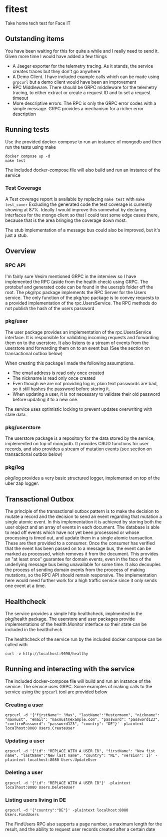 # fitest
Take home tech test for Face IT

## Outstanding items

You have been waiting for this for quite a while and I really need to send it. Given more time I would have added a few things
* A Jaeger exporter for the telemetry tracing. As it stands, the service creates traces but they don't go anywhere
* A Demo Client. I have included example calls which can be made using `grpcurl` but a demo client would have been an improvement
* RPC Middleware. There should be GRPC middleware for the telemetry tracing, to either extract or create a request ID and to set a request timeout
* More descriptive errors. The RPC is only the GRPC error codes with a simple message. GRPC provides a mechanism for a richer error description

## Running tests

Use the provided docker-compose to run an instance of mongodb and then run the tests using make
```shell
docker compose up -d
make test
```

The included docker-compose file will also build and run an instance of the service

### Test Coverage

A Test coverage report is available by replacing `make test` with `make test_cover`
Excluding the generated code the test coverage is currently showing at 87%. Ideally I would improve this somewhat by declaring interfaces for the mongo client so that I could test some edge cases there, because that is the area bringing the coverage down most.

The stub implementation of a message bus could also be improved, but it's just a stub.

## Overview

### RPC API

I'm fairly sure Vesim mentioned GRPC in the interview so I have implemented the RPC (aside from the health check) using GRPC. 
The protobuf and generated code can be found in the userspb folder off the root. The pkg/rpc package implements the RPC Server for the Users service.
The only function of the pkg/rpc package is to convey requests to a provided implementation of the rpc.UsersService. The RPC methods do not publish the hash of the users password

### pkg/user

The user package provides an implementation of the rpc.UsersService interface. It is responsible for validating incoming requests and forwarding them on to the userstore.
It also listens to a stream of events from the userstore and forwarding them on to an event bus (See the section on transactional outbox below)

When creating this package I made the following assumptions.
* The email address is read only once created
* The nickname is read only once created
* Even though we are not providing log in, plain text passwords are bad, so it still hashes the password before storing it.
* When updating a user, it is not necessary to validate their old password before updating it to a new one.

The service uses optimistic locking to prevent updates overwriting with stale data.

### pkg/userstore
The userstore package is a repository for the data stored by the service, implemented on top of mongodb.
It provides CRUD functions for user records, and also provides a stream of mutation events (see section on transactional outbox below)

### pkg/log
pkg/log provides a very basic structured logger, implemented on top of the uber zap logger. 

## Transactional Outbox

The principle of the transactional outbox pattern is to make the decision to mutate a record and the decision to send an event regarding that mutation a single atomic event.
In this implementation it is achieved by storing both the user object and an array of events in each document.
The database is able to read off events which have not yet been processsed or whose processing is timed out, and update them in a single atomic transaction.
These are then provided to a consumer. Once the consumer has verified that the event has been passed on to a message bus, the event can be marked as processed, which removes it from the document.
This provides an "at least once" guarantee for domain events, even in the face of the underlying message bus being unavailable for some time. 
It also decouples the process of sending domain events from the proceess of making mutations, so the RPC API should remain responsive.
The implementation here would need further work for a high traffic service since it only sends one event at a time.

## Healthcheck

The service provides a simple http healthcheck, implmented in the pkg/health package. The userstore and user packages provide implementations of the health.Monitor interface so their state can be included in the healthcheck

The healthcheck of the service run by the included docker compose can be called with
```shell
curl -v http://localhost:9090/healthy
```

## Running and interacting with the service

The included docker-compose file will build and run an instance of the service. The service uses GRPC. Some examples of making calls to the service using the `grpcurl` tool are provided below

### Creating a user
```shell
grpcurl -d '{"firstName": "Max", "lastName":"Mustermann", "nickname": "maxmust", "email": "maxmust@example.com", "password": "password123", "confirmPassword": "password123", "country": "DE"}' -plaintext localhost:8080 Users.CreateUser
```

### Updating a user
```shell
grpcurl -d '{"id": "REPLACE WITH A USER ID", "firstName": "New fist name", "lastName":"New last name", "country": "NL", "version": 1}' -plaintext localhost:8080 Users.UpdateUser
```

### Deleting a user
```shell
grpcurl -d '{"id": "REPLACE WITH A USER ID"}' -plaintext localhost:8080 Users.DeleteUser
```

### Listing users living in DE
```shell
grpcurl -d '{"country":"DE"}' -plaintext localhost:8080 Users.FindUsers
```

The FindUsers RPC also supports a page number, a maximum length for the result, and the ability to request user records created after a certain date